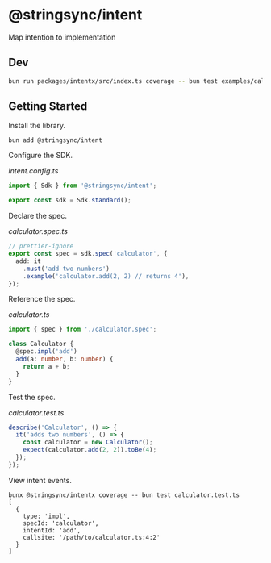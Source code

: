 # @stringsync/intent

Map intention to implementation

## Dev

```sh
bun run packages/intentx/src/index.ts coverage -- bun test examples/calculator
```

## Getting Started

Install the library.

```shell
bun add @stringsync/intent
```

Configure the SDK.

_intent.config.ts_

```ts
import { Sdk } from '@stringsync/intent';

export const sdk = Sdk.standard();
```

Declare the spec.

_calculator.spec.ts_

```ts
// prettier-ignore
export const spec = sdk.spec('calculator', {
  add: it
    .must('add two numbers')
    .example('calculator.add(2, 2) // returns 4'),
});
```

Reference the spec.

_calculator.ts_

```ts
import { spec } from './calculator.spec';

class Calculator {
  @spec.impl('add')
  add(a: number, b: number) {
    return a + b;
  }
}
```

Test the spec.

_calculator.test.ts_

```ts
describe('Calculator', () => {
  it('adds two numbers', () => {
    const calculator = new Calculator();
    expect(calculator.add(2, 2)).toBe(4);
  });
});
```

View intent events.

```shell
bunx @stringsync/intentx coverage -- bun test calculator.test.ts
[
  {
    type: 'impl',
    specId: 'calculator',
    intentId: 'add',
    callsite: '/path/to/calculator.ts:4:2'
  }
]
```
